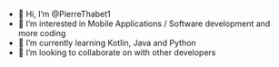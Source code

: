 - 👋 Hi, I’m @PierreThabet1
- 👀 I’m interested in Mobile Applications / Software development and more coding
- 🌱 I’m currently learning Kotlin, Java and Python
- 💞️ I’m looking to collaborate on with other developers

  
<!---
PierreThabet1/PierreThabet1 is a ✨ special ✨ repository because its `README.md` (this file) appears on your GitHub profile.
You can click the Preview link to take a look at your changes.
--->
